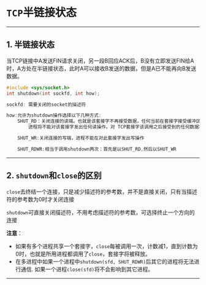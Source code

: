 # `TCP`半链接状态

---

## 1. 半链接状态

当TCP链接中A发送FIN请求关闭，另一段B回应ACK后，B没有立即发送FIN给A时，A方处在半链接状态，此时A可以接收B发送的数据，但是A已不能再向B发送数据。

```c
#include <sys/socket.h>
int shutdown(int sockfd, int how);

sockfd: 需要关闭的socket的描述符

how:允许为shutdown操作选择以下几种方式:
    SHUT_RD：关闭连接的读端。也就是该套接字不再接受数据，任何当前在套接字接受缓冲区的数据将被丢弃。
        进程将不能对该套接字发出任何读操作。对 TCP套接字该调用之后接受到的任何数据将被确认然后无声丢弃掉。

    SHUT_WR:关闭连接的写端，进程不能在对此套接字发出写操作

    SHUT_RDWR:相当于调用shutdown两次：首先是以SHUT_RD,然后以SHUT_WR
```

---

## 2. `shutdown`和`close`的区别

`close`去终结一个连接，只是减少描述符的参考数，并不是直接关闭，只有当描述符的参考数为0时才关闭连接

`shutdown`可直接关闭描述符，不用考虑描述符的参考数，可选择终止一个方向的连接

**注意**：

- 如果有多个进程共享一个套接字，`close`每被调用一次，计数减1，直到计数为0时，也就是所用进程都调用了`close`，套接字将被释放。
- 在多进程中如果一个进程中`shutdown(sfd, SHUT_RDWR)`后其它的进程将无法进行通信. 如果一个进程`close(sfd)`将不会影响到其它进程。

---
